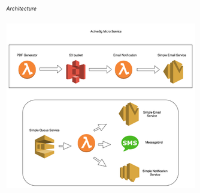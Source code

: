 ###### Architecture

![alt text](https://github.com/noodlesegg/active_sg_mircroservices/blob/master/Architecture.png "ActiveSg Microservice Architecture")
